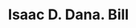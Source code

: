 ---
doi: 10.7916/D8MW3V4V
date_other: '1880'
date_other_textual: 1880-1889
form: printed ephemera
genre:
- Invoices
name:
- Isaac D. Dana
object_in_context_url: https://biggert.cul.columbia.edu/items/view/ave_biggert_00395
subject_hierarchical_geographic:
- Boston, Massachusetts, United States
subject_name:
- Isaac D. Dana
title: Isaac D. Dana. Bill
sort_title: Isaac D. Dana. Bill
call_number: ave_biggert_00395
coordinates:
- 42.35805555555556,-71.06361111111111
pid: ave_biggert_00395
identifiers: ave_biggert_00395
thumbnail: https://derivativo-2.library.columbia.edu/iiif/2/ldpd:344154/full/!256,256/0/native.jpg
permalink: "/items/ave_biggert_00395/"
layout: iiif-image-page
---